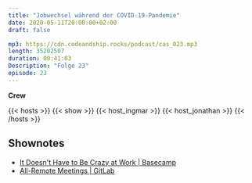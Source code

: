 ```yaml
---
title: "Jobwechsel während der COVID-19-Pandemie"
date: 2020-05-11T20:00:00+02:00
draft: false

mp3: https://cdn.codeandship.rocks/podcast/cas_023.mp3
length: 35202507
duration: 00:41:03
Description: "Folge 23"
episode: 23
---
```


**Crew**

{{< hosts >}}
    {{< show >}}
    {{< host_ingmar >}}
    {{< host_jonathan >}}
{{< /hosts >}}

## Shownotes

- [It Doesn't Have to Be Crazy at Work | Basecamp](https://basecamp.com/books/calm)
- [All-Remote Meetings | GitLab](https://about.gitlab.com/company/culture/all-remote/meetings/#its-ok-to-look-away)
